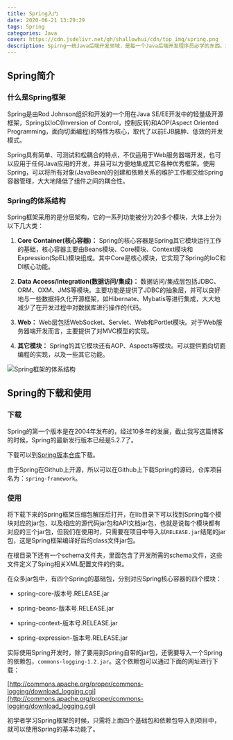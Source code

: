 ```yaml
---
title: Spring入门
date: 2020-06-21 13:29:29
tags: Spring
categories: Java
cover: https://cdn.jsdelivr.net/gh/shallowhui/cdn/top_img/spring.png
description: Spirng一统Java后端开发领域，是每一个Java后端开发程序员必学的东西。这里大致介绍了下Spring框架的体系结构，顺便提及了如何去下载Spring，在项目中引入Spring框架。
---
```

## Spring简介

### 什么是Spring框架

Spring是由Rod Johnson组织和开发的一个用在Java SE/EE开发中的轻量级开源框架，Spring以IoC(Inversion of Control，控制反转)和AOP(Aspect Oriented Programming，面向切面编程)的特性为核心，取代了以前EJB臃肿、低效的开发模式。

Spring具有简单、可测试和松耦合的特点，不仅适用于Web服务器端开发，也可以应用于任何Java应用的开发，并且可以方便地集成其它各种优秀框架。使用Spring，可以将所有对象(JavaBean)的创建和依赖关系的维护工作都交给Spring容器管理，大大地降低了组件之间的耦合性。

### Spring的体系结构

Spring框架采用的是分层架构，它的一系列功能被分为20多个模块，大体上分为以下几大类：

1. **Core Container(核心容器)：**
    Spring的核心容器是Spring其它模块运行工作的基础，核心容器主要由Beans模块、Core模块、Context模块和Expression(SpEL)模块组成。其中Core是核心模块，它实现了Spring的IoC和DI核心功能。

2. **Data Access/Integration(数据访问/集成)：**
    数据访问/集成层包括JDBC、ORM、OXM、JMS等模块。主要功能是提供了JDBC的抽象层，并可以良好地与一些数据持久化开源框架，如Hibernate、Mybatis等进行集成，大大地减少了在开发过程中对数据库进行操作的代码。

3. **Web：**
    Web层包括WebSocket、Servlet、Web和Portlet模块。对于Web服务器端开发而言，主要提供了对MVC模型的实现。

4. **其它模块：**
    Spring的其它模块还有AOP、Aspects等模块。可以提供面向切面编程的实现，以及一些其它功能。

![Spring框架的体系结构](https://cdn.jsdelivr.net/gh/shallowhui/cdn/img/spring/spring_overview.png)

## Spring的下载和使用

### 下载

Spring的第一个版本是在2004年发布的，经过10多年的发展，截止我写这篇博客的时候，Spring的最新发行版本已经是5.2.7了。

下载可以到[Spring版本仓库](https://repo.spring.io/webapp/#/artifacts/browse/simple/General/libs-release-local/org/springframework/spring/5.2.7.RELEASE)下载。

由于Spring在Github上开源，所以可以在Github上下载Spring的源码，仓库项目名为：`spring-framework`。

### 使用

将下载下来的Spring框架压缩包解压后打开，在lib目录下可以找到Spring每个模块对应的jar包，以及相应的源代码jar包和API文档jar包，也就是说每个模块都有对应的三个jar包，但我们在使用时，只需要在项目中导入以`RELEASE.jar`结尾的jar包，这是Spring框架编译好后的class文件jar包。

在根目录下还有一个schema文件夹，里面包含了开发所需的schema文件，这些文件定义了Sping相关XML配置文件的约束。

在众多jar包中，有四个Spring的基础包，分别对应Spring核心容器的四个模块：

+ spring-core-版本号.RELEASE.jar

+ spring-beans-版本号.RELEASE.jar

+ spring-context-版本号.RELEASE.jar

+ spring-expression-版本号.RELEASE.jar

实际使用Spring开发时，除了要用到Spring自带的jar包，还需要导入一个Spring的依赖包，`commons-logging-1.2.jar`。这个依赖包可以通过下面的网址进行下载：

[http://commons.apache.org/proper/commons-logging/download_logging.cgi](http://commons.apache.org/proper/commons-logging/download_logging.cgi)

初学者学习Spring框架的时候，只需将上面四个基础包和依赖包导入到项目中，就可以使用Spring的基本功能了。


